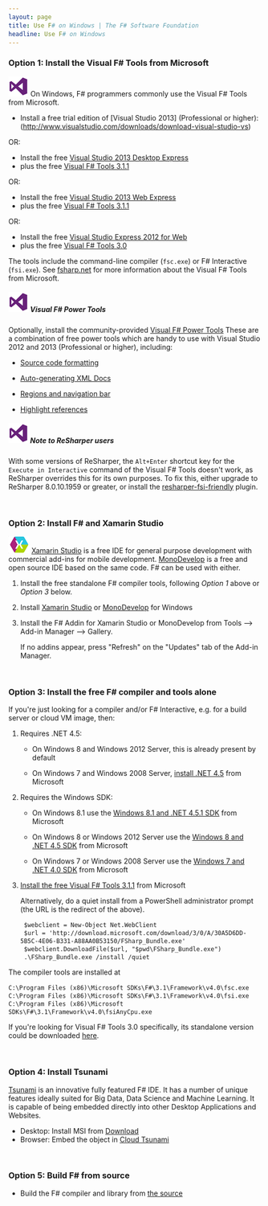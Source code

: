 ```yaml
---
layout: page
title: Use F# on Windows | The F# Software Foundation
headline: Use F# on Windows
---
```



### Option 1: Install the Visual F# Tools from Microsoft

![logo](/images/thumbs/vstudio.png)&nbsp;On Windows, F# programmers commonly use the Visual F# Tools from Microsoft.

   - Install a free trial edition of [Visual Studio 2013] (Professional or higher): (http://www.visualstudio.com/downloads/download-visual-studio-vs) 

OR:

   - Install the free [Visual Studio 2013 Desktop Express](http://www.microsoft.com/download/details.aspx?id=40787) 
   - plus the free [Visual F# Tools 3.1.1](http://www.microsoft.com/download/details.aspx?id=41654)

OR:

   - Install the free [Visual Studio 2013 Web Express](http://www.microsoft.com/download/details.aspx?id=40747)
   - plus the free [Visual F# Tools 3.1.1](http://www.microsoft.com/download/details.aspx?id=41654)

OR:

   - Install the free [Visual Studio Express 2012 for Web](http://www.microsoft.com/en-us/download/details.aspx?id=30669)
   - plus the free [Visual F# Tools 3.0](http://go.microsoft.com/fwlink/?LinkID=261287)


The tools include the command-line compiler (`fsc.exe`) or F# Interactive (`fsi.exe`).
See [fsharp.net](hhttp://msdn.microsoft.com/en-us/vstudio/hh388569.aspx) for more information about the Visual F# Tools from Microsoft.

##### ![logo](/images/thumbs/vstudio.png)&nbsp;Visual F# Power Tools #####

Optionally, install the community-provided [Visual F# Power Tools](http://visualstudiogallery.msdn.microsoft.com/136b942e-9f2c-4c0b-8bac-86d774189cff)
These are a combination  of free power tools which are handy to use with Visual Studio 2012 and 2013 (Professional or higher), including:

 - [Source code formatting](http://fsprojects.github.io/FSharpVSPowerTools/codeformatting.html)

 - [Auto-generating XML Docs](http://fsprojects.github.io/FSharpVSPowerTools/xmldoc.html)

 - [Regions and navigation bar](http://fsprojects.github.io/FSharpVSPowerTools/navbar.html)

 - [Highlight references](http://fsprojects.github.io/FSharpVSPowerTools/highlightusage.html)


##### ![logo](/images/thumbs/vstudio.png)&nbsp;Note to ReSharper users #####

With some versions of ReSharper, the `Alt+Enter` shortcut key for the `Execute in Interactive`
command of the Visual F# Tools  doesn't work, as ReSharper overrides this for its own purposes.
To fix this, either upgrade to ReSharper 8.0.10.1959 or greater, or install the [resharper-fsi-friendly](https://github.com/citizenmatt/resharper-fsi-friendly) plugin.

<br />

### Option 2: Install F# and Xamarin Studio 

![logo](/images/thumbs/xamarin-studio.png)&nbsp;[Xamarin Studio](http://xamarin.com/studio) is a free IDE for general purpose development with commercial add-ins for mobile development. [MonoDevelop](http://monodevelop.com) is a free and open source IDE based on the same code.  F# can be used with either.

1. Install the free standalone F# compiler tools, following _Option 1_ above or _Option 3_ below. 
2. Install [Xamarin Studio](http://xamarin.com/studio) or [MonoDevelop](http://monodevelop.com) for Windows
3. Install the F# Addin for Xamarin Studio or MonoDevelop from Tools --> Add-in Manager --> Gallery. 

   If no addins appear, press "Refresh" on the "Updates" tab of the Add-in Manager.

<br />


### Option 3: Install the free F# compiler and tools alone

If you're just looking for a compiler and/or F# Interactive, e.g. for a build server or cloud VM image, then:

1. Requires .NET 4.5:

   - On Windows 8 and Windows 2012 Server, this is already present by default
   
   - On Windows 7 and Windows 2008 Server, [install .NET 4.5](http://www.microsoft.com/net/download) from Microsoft

2. Requires the Windows SDK:

   - On Windows 8.1 use the [Windows 8.1 and .NET 4.5.1 SDK](http://msdn.microsoft.com/windows/desktop/bg162891) from Microsoft
   
   - On Windows 8 or Windows 2012 Server use the [Windows 8 and .NET 4.5 SDK](http://msdn.microsoft.com/windows/hardware/hh852363.aspx) from Microsoft
   
   - On Windows 7 or Windows 2008 Server use the [Windows 7 and .NET 4.0 SDK](http://www.microsoft.com/download/details.aspx?id=8279) from Microsoft
   
3. [Install the free Visual F# Tools 3.1.1](http://www.microsoft.com/download/details.aspx?id=41654) from Microsoft

   Alternatively, do a quiet install from a PowerShell administrator prompt (the URL is the redirect of the above). 

        $webclient = New-Object Net.WebClient
        $url = 'http://download.microsoft.com/download/3/0/A/30A5D6DD-5B5C-4E06-B331-A88AA0B53150/FSharp_Bundle.exe'
        $webclient.DownloadFile($url, "$pwd\FSharp_Bundle.exe")
        .\FSharp_Bundle.exe /install /quiet

The compiler tools are installed at

    C:\Program Files (x86)\Microsoft SDKs\F#\3.1\Framework\v4.0\fsc.exe
    C:\Program Files (x86)\Microsoft SDKs\F#\3.1\Framework\v4.0\fsi.exe
    C:\Program Files (x86)\Microsoft SDKs\F#\3.1\Framework\v4.0\fsiAnyCpu.exe
    
If you're looking for Visual F# Tools 3.0 specifically, its standalone version could be downloaded [here](http://go.microsoft.com/fwlink/?LinkId=261286). 
    
<br />

### Option 4: Install Tsunami

[Tsunami](http://tsunami.io) is an innovative fully featured F# IDE. 
It has a number of unique features ideally suited for Big Data, Data Science and Machine Learning. It is capable of being embedded directly into other Desktop Applications and Websites.

- Desktop: Install MSI from [Download](http://tsunami.io/download.html)
- Browser: Embed the object in [Cloud Tsunami](http://tsunami.io/cloud_tsunami.html)


<br />

### Option 5: Build F# from source

* Build the F# compiler and library from [the source](http://fsharp.github.com/fsharp)

